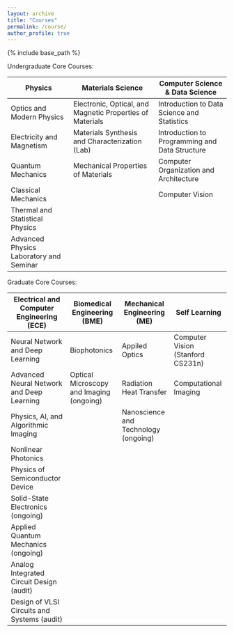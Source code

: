 ```yaml
---
layout: archive
title: "Courses"
permalink: /course/
author_profile: true
---
```

{% include base_path %}

Undergraduate Core Courses:

| Physics                                 | Materials Science                                        | Computer Science & Data Science |
| --------------------------------------- | -----------------                                        | ------------------------------- |
| Optics and Modern Physics               | Electronic, Optical, and Magnetic Properties of Materials | Introduction to Data Science and Statistics                 |
| Electricity and Magnetism               | Materials Synthesis and Characterization (Lab)           | Introduction to Programming and Data Structure         |
| Quantum Mechanics                       | Mechanical Properties of Materials                       | Computer Organization and Architecture         |
| Classical Mechanics                     |                                                          | Computer Vision         |
| Thermal and Statistical Physics         |                                                          |         |
| Advanced Physics Laboratory and Seminar |                                                          |      |



Graduate Core Courses: 

| Electrical and Computer Engineering (ECE)   | Biomedical Engineering (BME)             | Mechanical Engineering (ME)          | Self Learning                     |
| ------------------------------------------- | ---------------------------------------- | ------------------------------------ | --------------------------------- |
| Neural Network and Deep Learning            | Biophotonics                             | Appiled Optics                       | Computer Vision (Stanford CS231n) |
| Advanced Neural Network and Deep Learning   | Optical Microscopy and Imaging (ongoing) | Radiation Heat Transfer              | Computational Imaging             |
| Physics, AI, and Algorithmic Imaging        |                                          | Nanoscience and Technology (ongoing) |                                   |
| Nonlinear Photonics                         |                                          |                                      |                                   |
| Physics of Semiconductor Device             |                                          |                                      |                                   |
| Solid-State Electronics (ongoing)           |                                          |                                      |                                   |
| Applied Quantum Mechanics (ongoing)         |                                          |                                      |                                   |
| Analog Integrated Circuit Design (audit)    |                                          |                                      |                                   |
| Design of VLSI Circuits and Systems (audit) |                                          |                                      |                                   |

